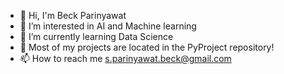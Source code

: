 - 👋 Hi, I'm Beck Parinyawat
- 👀 I’m interested in AI and Machine learning
- 🌱 I’m currently learning Data Science
- 💞️ Most of my projects are located in the PyProject repository!
- 📫 How to reach me s.parinyawat.beck@gmail.com

<!---
JustKeepPlay/JustKeepPlay is a ✨ special ✨ repository because its `README.md` (this file) appears on your GitHub profile.
You can click the Preview link to take a look at your changes.
--->
